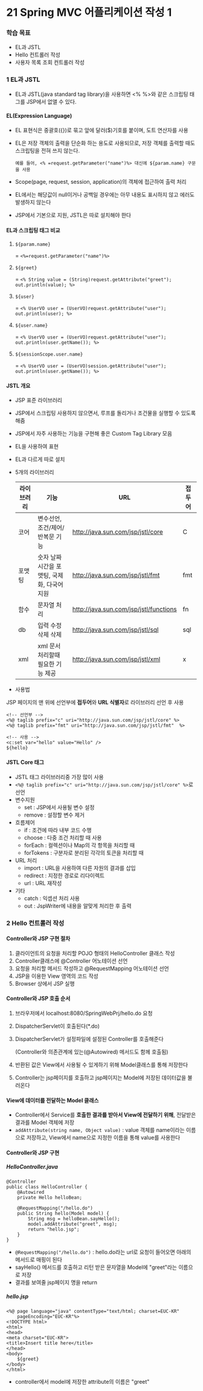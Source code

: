 # 21 Spring MVC 어플리케이션 작성 1

### 학습  목표

- EL과 JSTL
- Hello 컨트롤러 작성
- 사용자 목록 조회 컨트롤러 작성

### 1 EL과 JSTL

- EL과 JSTL(java standard tag library)을 사용하면 <% %>와 같은 스크립팅 태그를 JSP에서 없앨 수 있다.

#### EL(Expression Language)

- EL 표현식은 중괄호({})로 묶고 앞에 달러($)기호를 붙이며, 도트 연산자를 사용

- EL은 저장 객체의 출력을 단순화 하는 용도로 사용되므로, 저장 객체를 출력할 때도 스크립팅을 전혀 쓰지 않는다.

  ~~~
  예를 들어, <% =request.getParameter("name")%> 대신에 ${param.name} 구문을 사용
  ~~~

- Scope(page, request, session, application)의 객체에 접근하여 출력 처리

- EL에서는 해당값이 null이거나 공백일 경우에는 아무 내용도 표시하지 않고 에러도 발생하지 않는다
- JSP에서 기본으로 지원, JSTL은 따로 설치해야 한다

#### EL과 스크립팅 태그 비교

1. `${param.name}`

   = `<%=request.getParameter("name")%>`

2. `${greet}`

   = `<% String value = (String)request.getAttribute("greet"); out.println(value); %>`

3. `${user}`

   = `<% UserVO user = (UserVO)request.getAttribute("user"); out.println(user); %>`

4. `${user.name}`

   = `<% UserVO user = (UserVO)request.getAttribute("user"); out.println(user.getName()); %>`

5. `${sessionScope.user.name}`

   = `<% UserVO user = (UserVO)session.getAttribute("user"); out.println(user.getName()); %>`

#### JSTL 개요

- JSP 표준 라이브러리
-  JSP에서 스크립팅 사용하지 않으면서, 루프를 돌리거나 조건물을 실행할 수 있도록 해줌
- JSP에서 자주 사용하는 기능을 구현해 좋은 Custom Tag Library 모음
- EL을 사용하여 표현
- EL과 다르게 따로 설치 

- 5개의 라이브러리

  | 라이브러리 | 기능                                        | URL                                    | 접두어 |
  | ---------- | ------------------------------------------- | -------------------------------------- | ------ |
  | 코어       | 변수선언, 조건/제어/반복문 기능             | http://java.sun.com/jsp/jstl/core      | C      |
  | 포맷팅     | 숫자 날짜 시간을 포맷팅, 국제화, 다국어지원 | http://java.sun.com/jsp/jstl/fmt       | fmt    |
  | 함수       | 문자열 처리                                 | http://java.sun.com/jsp/jstl/functions | fn     |
  | db         | 입력 수정 삭제 삭제                         | http://java.sun.com/jsp/jstl/sql       | sql    |
  | xml        | xml 문서 처리할때 필요한 기능 제공          | http://java.sun.com/jsp/jstl/xml       | x      |

- 사용법

JSP 페이지의 맨 위에 선언부에 **접두어**와 **URL 식별자**로 라이브러리 선언 후 사용

```
<!-- 선언부 -->
<%@ taglib prefix="c" uri="http://java.sun.com/jsp/jstl/core" %>
<%@ taglib prefix="fmt" uri="http://java.sun.com/jsp/jstl/fmt"  %>

<!-- 사용 -->
<c:set var="hello" value="Hello" />
${hello}
```

#### JSTL Core 태그

- JSTL 태그 라이브러리중 가장 많이 사용 
- `<%@ taglib prefix="c" uri="http://java.sun.com/jsp/jstl/core" %>`로 선언
- 변수지원
  - set : JSP에서 사용될 변수 설정
  - remove : 설정할 변수 제거
- 흐름제어
  - if : 조건에 따라 내부 코드 수행
  - choose : 다중 조건 처리할 때 사용
  - forEach : 컬렉션이나 Map의 각 항목을 처리할 때 
  - forTokens : 구분자로 분리된 각각의 토큰을 처리할 때
- URL 처리
  - import : URL을 사용하여 다른 자원의 결과를 삽입
  - redirect : 지정한 경로로 리다이렉트
  - url : URL 재작성
- 기타
  - catch : 익셉션 처리 사용
  - out : JspWriter에 내용을 알맞게 처리한 후 출력

### 2 Hello 컨트롤러 작성

#### Controller와 JSP 구현 절차

1. 클라이언트의 요청을 처리할 POJO 형태의 HelloController 클래스 작성
2. Controller클래스에 @Controller 어노테이션 선언
3. 요청을 처리할 메서드 작성하고 @RequestMapping 어노테이션 선언
4. JSP을 이용한 View 영역의 코드 작성
5. Browser 상에서 JSP 실행

#### Controller와 JSP   호출 순서

1. 브라우저에서 localhost:8080/SpringWebPrj/hello.do 요청

2. DispatcherServlet이 호출된다(*.do)

3. DispatcherServlet가 설정파일에 설정된 Controller를 호출해준다

   (Controller와 의존관계에 있는(@Autowired) 메서드도 함께 호출됨)

4. 반환된 값은 View에서 사용될 수 있게하기 위해 Model클래스를 통해 저장한다

5. Controller는 jsp페이지를 호출하고 jsp페이지는 Model에 저장된 데이터값을 불러온다

#### View에 데이터를 전달하는 Model 클래스

- Controller에서 Service를 **호출한 결과를 받아서 View에 전달하기 위해**, 전달받은 결과를 Model 객체에 저장
- `addAttribute(string name, Object value)` : value 객체를 name이라는 이름으로 저장하고, View에서 name으로 지정한 이름을 통해 value를 사용한다

#### Controller와 JSP 구현

##### HelloController.java

```
@Controller
public class HelloController {
	@Autowired
    private Hello helloBean;
    
	@RequestMapping("/hello.do")
	public String hello(Model model) {
		String msg = helloBean.sayHello();
		model.addAttribute("greet", msg);
		return "hello.jsp";
	}
}
```

- `@RequestMapping("/hello.do")` : hello.do라는 url로 요청이 들어오면 아래의 메서드로 매핑이 된다
- sayHello() 메서드를 호출하고 리턴 받은 문자열을 Model에 "greet"라는 이름으로 저장
- 결과를 보여줄 jsp페이지 명을 return

##### hello.jsp

```
<%@ page language="java" contentType="text/html; charset=EUC-KR"
    pageEncoding="EUC-KR"%>
<!DOCTYPE html>
<html>
<head>
<meta charset="EUC-KR">
<title>Insert title here</title>
</head>
<body>
	${greet}
</body>
</html>
```

- controller에서 model에 저장한 attribute의 이름은 "greet"

